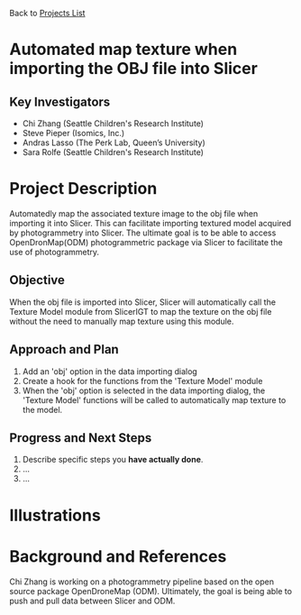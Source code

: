 Back to [Projects List](../../README.md#ProjectsList)

# Automated map texture when importing the OBJ file into Slicer

## Key Investigators

- Chi Zhang (Seattle Children's Research Institute)
- Steve Pieper (Isomics, Inc.)
- Andras Lasso (The Perk Lab, Queen’s University)
- Sara Rolfe (Seattle Children's Research Institute)

# Project Description

<!-- Add a short paragraph describing the project. -->
Automatedly map the associated texture image to the obj file when importing it into Slicer. This can facilitate importing textured model acquired by photogrammetry into Slicer. The ultimate goal is to be able to access OpenDronMap(ODM) photogrammetric package via Slicer to facilitate the use of photogrammetry.

## Objective

<!-- Describe here WHAT you would like to achieve (what you will have as end result). -->

When the obj file is imported into Slicer, Slicer will automatically call the Texture Model module from SlicerIGT to map the texture on the obj file without the need to manually map texture using this module.

## Approach and Plan

<!-- Describe here HOW you would like to achieve the objectives stated above. -->

1. Add an 'obj' option in the data importing dialog
1. Create a hook for the functions from the 'Texture Model' module
1. When the 'obj' option is selected in the data importing dialog, the 'Texture Model' functions will be called to automatically map texture to the model.

## Progress and Next Steps

<!-- Update this section as you make progress, describing of what you have ACTUALLY DONE. If there are specific steps that you could not complete then you can describe them here, too. -->

1. Describe specific steps you **have actually done**.
1. ...
1. ...

# Illustrations

<!-- Add pictures and links to videos that demonstrate what has been accomplished.
![Description of picture](Example2.jpg)
![Some more images](Example2.jpg)
-->

# Background and References

Chi Zhang is working on a photogrammetry pipeline based on the open source package OpenDroneMap (ODM). Ultimately, the goal is being able to push and pull data between Slicer and ODM.
